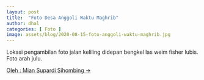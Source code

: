 ```yaml
---
layout: post
title:  "Foto Desa Anggoli Waktu Maghrib"
author: dhal
categories: [ Foto ]
image: assets/blog/2020-08-15-foto-anggoli-waktu-maghrib.jpg
---
```


Lokasi pengambilan foto jalan keliling didepan bengkel las weim fisher lubis. Foto arah julu.

<a target="_blank" href="https://m.me/miansupardi.sihombing/" class="btn btn-dark"> Oleh : Mian Supardi Sihombing‎ &rarr;</a>